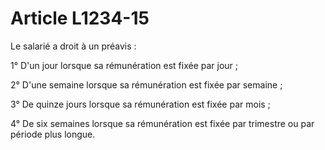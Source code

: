 # Article L1234-15

Le salarié a droit à un préavis :

1° D'un jour lorsque sa rémunération est fixée par jour ;

2° D'une semaine lorsque sa rémunération est fixée par semaine ;

3° De quinze jours lorsque sa rémunération est fixée par mois ;

4° De six semaines lorsque sa rémunération est fixée par trimestre ou par période plus longue.